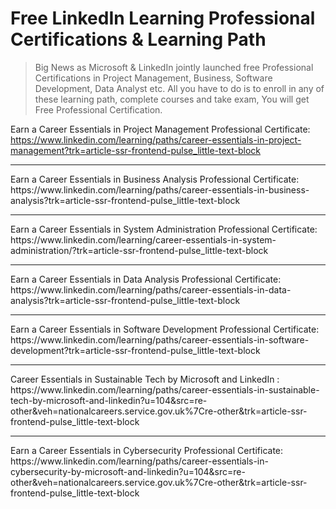 # Free LinkedIn Learning Professional Certifications & Learning Path

>Big News as Microsoft & LinkedIn jointly launched free Professional Certifications in Project Management, Business, Software Development, Data Analyst etc.
>All you have to do is to enroll in any of these learning path, complete courses and take exam, You will get Free Professional Certification.
 

Earn a Career Essentials in Project Management Professional Certificate:  https://www.linkedin.com/learning/paths/career-essentials-in-project-management?trk=article-ssr-frontend-pulse_little-text-block
<hr>
Earn a Career Essentials in Business Analysis Professional Certificate: https://www.linkedin.com/learning/paths/career-essentials-in-business-analysis?trk=article-ssr-frontend-pulse_little-text-block   
<hr>
Earn a Career Essentials in System Administration Professional Certificate: https://www.linkedin.com/learning/career-essentials-in-system-administration/?trk=article-ssr-frontend-pulse_little-text-block
<hr>
Earn a Career Essentials in Data Analysis Professional Certificate: https://www.linkedin.com/learning/paths/career-essentials-in-data-analysis?trk=article-ssr-frontend-pulse_little-text-block
<hr>
Earn a Career Essentials in Software Development Professional Certificate: https://www.linkedin.com/learning/paths/career-essentials-in-software-development?trk=article-ssr-frontend-pulse_little-text-block
<hr>
Career Essentials in Sustainable Tech by Microsoft and LinkedIn : https://www.linkedin.com/learning/paths/career-essentials-in-sustainable-tech-by-microsoft-and-linkedin?u=104&src=re-other&veh=nationalcareers.service.gov.uk%7Cre-other&trk=article-ssr-frontend-pulse_little-text-block
<hr>
Earn a Career Essentials in Cybersecurity Professional Certificate: https://www.linkedin.com/learning/paths/career-essentials-in-cybersecurity-by-microsoft-and-linkedin?u=104&src=re-other&veh=nationalcareers.service.gov.uk%7Cre-other&trk=article-ssr-frontend-pulse_little-text-block

    
                    
        
      
